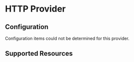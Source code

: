# HTTP Provider

## Configuration

Configuration items could not be determined for this provider.

## Supported Resources

